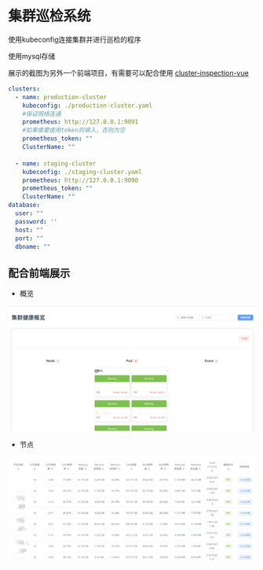 # 集群巡检系统

使用kubeconfig连接集群并进行巡检的程序

使用mysql存储

展示的截图为另外一个前端项目，有需要可以配合使用 [cluster-inspection-vue](https://github.com/SweetEriri/cluster-inspection-vue)

```yaml
clusters:
  - name: production-cluster
    kubeconfig: ./production-cluster.yaml
    #保证网络连通
    prometheus: http://127.0.0.1:9091
    #如果需要使用token则填入，否则为空
    prometheus_token: ""
    ClusterName: ""

  - name: staging-cluster
    kubeconfig: ./staging-cluster.yaml
    prometheus: http://127.0.0.1:9090
    prometheus_token: ""
    ClusterName: ""
database:
  user: ""
  password: ''
  host: ""
  port: ""
  dbname: ""
```

## 配合前端展示

- 概览

![1730878098252](image/README/1730878098252.png)

- 节点

![1730876277865](image/README/1730876277865.png)
